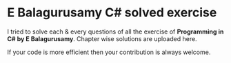 # E Balagurusamy C# solved exercise
I tried to solve each & every questions of all the exercise of **Programming in C# by E Balagurusamy**.  Chapter wise solutions are uploaded here. 

If your code is more efficient then your contribution is always welcome.
